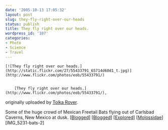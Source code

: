 ```yaml
---
date: '2005-10-13 17:05:32'
layout: post
slug: they-fly-right-over-our-heads
status: publish
title: They fly right over our heads.
wordpress_id: '107'
categories:
- Photo
- Science
- Travel
---
```







	[![They fly right over our heads.](http://static.flickr.com/27/55433791_65714d60d1_t.jpg)](http://www.flickr.com/photos/eob/55433791/)  

	
		[They fly right over our heads.](http://www.flickr.com/photos/eob/55433791/),  
originally uploaded by [Tolka Rover](http://www.flickr.com/people/eob/).
	



Some of the huge crowd of Mexican Freetail Bats flying out of Carlsbad Caverns, New Mexico at dusk. [[Blogged](http://uptownseattle.blogspot.com/2005/10/bat-cave-day.html)] [[Blogged](http://www.ealasaid.com/ego/2006/01/even_more_flickr_faves.html)] [[Explored](http://flagrantdisregard.com/flickr/scout.php?username=Tolka+Rover&sort=position&year=0)] [[Molossidae](http://tolweb.org/Molossidae)] [IMG_5231-bats-2]
  

